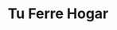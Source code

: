 ---
title: "Tu Ferre Hogar"
url: /ciudad-guayana-puerto-ordaz/tu-ferre-hogar/
shop: menaje del hogar
---
